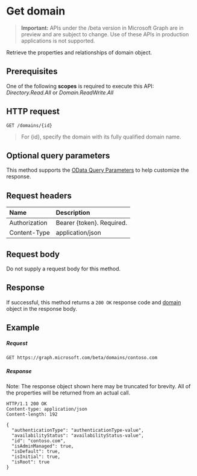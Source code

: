 # Get domain

> **Important:** APIs under the /beta version in Microsoft Graph are in preview and are subject to change. Use of these APIs in production applications is not supported.

Retrieve the properties and relationships of domain object.

## Prerequisites

One of the following **scopes** is required to execute this API: *Directory.Read.All* or *Domain.ReadWrite.All*

## HTTP request

<!-- { "blockType": "ignored" } -->
```http
GET /domains/{id}
```

> For {id}, specify the domain with its fully qualified domain name.

## Optional query parameters

This method supports the [OData Query Parameters](http://graph.microsoft.io/docs/overview/query_parameters) to help customize the response.

## Request headers

| Name      |Description|
|:----------|:----------|
| Authorization  | Bearer {token}. Required. |
| Content-Type  | application/json |

## Request body
Do not supply a request body for this method.

## Response

If successful, this method returns a `200 OK` response code and [domain](../resources/domain.md) object in the response body.
## Example
##### Request

<!-- {
  "blockType": "request",
  "name": "get_domain"
}-->
```http
GET https://graph.microsoft.com/beta/domains/contoso.com
```
##### Response
Note: The response object shown here may be truncated for brevity. All of the properties will be returned from an actual call.
<!-- {
  "blockType": "response",
  "truncated": true,
  "@odata.type": "microsoft.graph.domain"
} -->
```http
HTTP/1.1 200 OK
Content-type: application/json
Content-length: 192

{
  "authenticationType": "authenticationType-value",
  "availabilityStatus": "availabilityStatus-value",
  "id": "contoso.com",
  "isAdminManaged": true,
  "isDefault": true,
  "isInitial": true,
  "isRoot": true
}
```

<!-- uuid: 8fcb5dbc-d5aa-4681-8e31-b001d5168d79
2015-10-25 14:57:30 UTC -->
<!-- {
  "type": "#page.annotation",
  "description": "Get domain",
  "keywords": "",
  "section": "documentation",
  "tocPath": ""
}-->